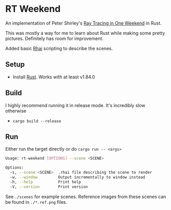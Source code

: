 # RT Weekend

An implementation of Peter Shirley's
[Ray Tracing in One Weekend](https://raytracing.github.io/books/RayTracingInOneWeekend.html)
in Rust.

This was mostly a way for me to learn about Rust while making some pretty
pictures. Definitely has room for improvement.

Added basic [Rhai](https://rhai.rs/) scripting to describe the scenes.

## Setup

- Install [Rust](https://www.rust-lang.org/). Works with at least v1.84.0

## Build

I highly recommend running it in release mode. It's incredibly slow otherwise

- `cargo build --release`

## Run

Either run the target directly or do `cargo run -- <args>`

```bash
Usage: rt-weekend [OPTIONS] --scene <SCENE>

Options:
  -s, --scene <SCENE>  .rhai file describing the scene to render
  -w, --window         Output incrementally to window instead
  -h, --help           Print help
  -V, --version        Print version
```

See `./scenes` for example scenes. Reference images from these scenes can be
found in `./*.ref.png` files.
